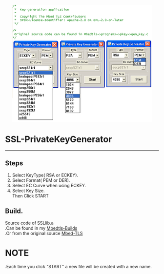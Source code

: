 <p align="center">
<img align="center" width="460" height="385" src="https://raw.githubusercontent.com/AM71113363/SSL-PrivateKeyGenerator/master/info.png">
</p>

# SSL-PrivateKeyGenerator
-----

## Steps<br>
1. Select KeyType( RSA or ECKEY).<br>
2. Select Format( PEM or DER).<br>
3. Select EC Curve when using ECKEY.<br>
4. Select Key Size.<br>
 Then Click START<br>

## Build.
Source code of SSLlib.a<br>
.Can be found in my [Mbedtls-Builds](https://github.com/AM71113363/Mbedtls-Builds)<br>
.Or from the original source [Mbed-TLS](https://github.com/Mbed-TLS/mbedtls)<br>

# NOTE
.Each time you click "START" a new file will be created with a new name.<br>

